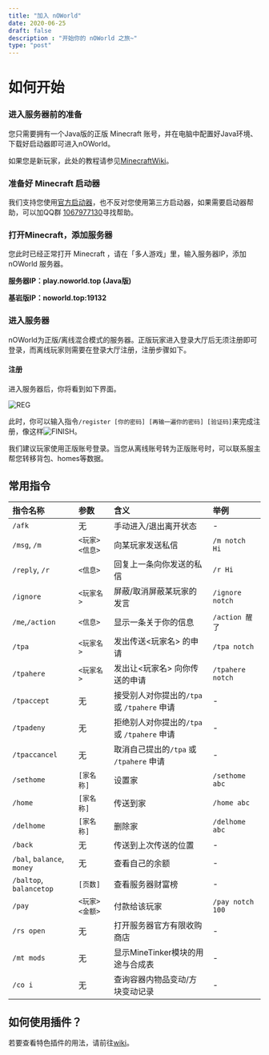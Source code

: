 ```yaml
---
title: "加入 nOWorld"
date: 2020-06-25
draft: false
description : "开始你的 nOWorld 之旅~"
type: "post"
---
```


# 如何开始

### 进入服务器前的准备

您只需要拥有一个Java版的正版 Minecraft 账号，并在电脑中配置好Java环境、下载好启动器即可进入nOWorld。

如果您是新玩家，此处的教程请参见[MinecraftWiki](https://wiki.biligame.com/mc/%E6%95%99%E7%A8%8B#.E6.96.B0.E6.89.8B.E6.95.99.E7.A8.8B)。

### 准备好 Minecraft 启动器

我们支持您使用[官方启动器](https://www.minecraft.net/)，也不反对您使用第三方启动器，如果需要启动器帮助，可以加QQ群 [1067977130](//shang.qq.com/wpa/qunwpa?idkey=dd1d032a1bad988632fc4ce590773058c7690c872061302cc01570d58d19277d)寻找帮助。

### 打开Minecraft，添加服务器

您此时已经正常打开 Minecraft ，请在「多人游戏」里，输入服务器IP，添加 nOWorld 服务器。

**服务器IP：play.noworld.top (Java版)**

**基岩版IP：noworld.top:19132**

### 进入服务器

nOWorld为正版/离线混合模式的服务器。正版玩家进入登录大厅后无须注册即可登录，而离线玩家则需要在登录大厅注册，注册步骤如下。

#### 注册

进入服务器后，你将看到如下界面。

 ![REG](https://i.loli.net/2020/06/14/uaVH2qOpsQAmrJz.png)

此时，你可以输入指令`/register [你的密码] [再输一遍你的密码] [验证码]`来完成注册，像这样![FINISH](https://i.loli.net/2020/06/14/vuxTag7zyBhmPOC.png)。

我们建议玩家使用正版账号登录。当您从离线账号转为正版账号时，可以联系服主帮您转移背包、homes等数据。

## 常用指令

| 指令名称 | 参数 | 含义 | 举例 |
| :--- | :--- | :--- | :--- |
| `/afk` | 无 | 手动进入/退出离开状态 | - |
| `/msg`, `/m` | `<玩家> <信息>` | 向某玩家发送私信 | `/m notch Hi` |
| `/reply`, `/r` | `<信息>` | 回复上一条向你发送的私信 | `/r Hi` |
| `/ignore` | `<玩家名>` | 屏蔽/取消屏蔽某玩家的发言 | `/ignore notch` |
| `/me`,`/action` | `<信息>` | 显示一条关于你的信息 | `/action 醒了` |
| `/tpa` | `<玩家名>` | 发出传送&lt;玩家名&gt; 的申请 | `/tpa notch` |
| `/tpahere` | `<玩家名>` | 发出让&lt;玩家名&gt; 向你传送的申请 | `/tpahere notch` |
| `/tpaccept` | 无 | 接受别人对你提出的`/tpa` 或 `/tpahere` 申请 | - |
| `/tpadeny` | 无 | 拒绝别人对你提出的`/tpa` 或 `/tpahere` 申请 | - |
| `/tpaccancel` | 无 | 取消自己提出的`/tpa` 或 `/tpahere` 申请 | - |
| `/sethome` | `[家名称]` | 设置家 | `/sethome abc` |
| `/home` | `[家名称]` | 传送到家 | `/home abc` |
| `/delhome` | `[家名称]` | 删除家 | `/delhome abc` |
| `/back` | 无 | 传送到上次传送的位置 | - |
| `/bal`, `balance`, `money` | 无 | 查看自己的余额 | - |
| `/baltop`, `balancetop` | `[页数]` | 查看服务器财富榜 | - |
| `/pay` | `<玩家> <金额>` | 付款给该玩家 | `/pay notch 100` |
| `/rs open` | 无 | 打开服务器官方有限收购商店 | - |
| `/mt mods` | 无 | 显示MineTinker模块的用途与合成表 | - |
| `/co i` | 无 | 查询容器内物品变动/方块变动记录 | - |

## 如何使用插件？

若要查看特色插件的用法，请前往[wiki](//wiki.noworld.top)。

